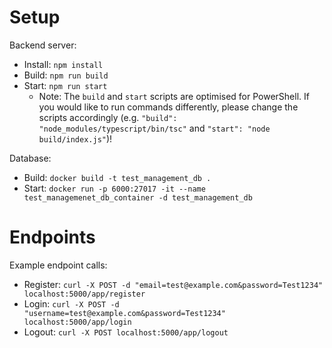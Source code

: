 # Setup

Backend server:
- Install: `npm install`
- Build: `npm run build`
- Start: `npm run start`
  - Note: The `build` and `start` scripts are optimised for PowerShell. If you would like to run commands differently, please change the scripts accordingly (e.g. `"build": "node_modules/typescript/bin/tsc"` and `"start": "node build/index.js"`)!

Database:
- Build: `docker build -t test_management_db .`
- Start: `docker run -p 6000:27017 -it --name test_managemenet_db_container -d test_management_db`


# Endpoints

Example endpoint calls:

- Register: `curl -X POST -d "email=test@example.com&password=Test1234" localhost:5000/app/register`
- Login: `curl -X POST -d "username=test@example.com&password=Test1234" localhost:5000/app/login`
- Logout: `curl -X POST localhost:5000/app/logout`